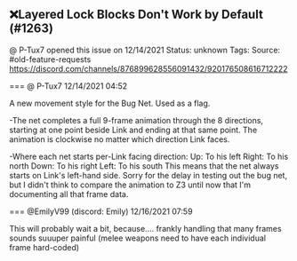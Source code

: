 ## ❌Layered Lock Blocks Don't Work by Default (#1263)
@ P-Tux7 opened this issue on 12/14/2021
Status: unknown
Tags: 
Source: #old-feature-requests https://discord.com/channels/876899628556091432/920176508616712222


=== @ P-Tux7 12/14/2021 04:52

A new movement style for the Bug Net.  Used as a flag.

-The net completes a full 9-frame animation through the 8 directions, starting at one point beside Link and ending at that same point. The animation is clockwise no matter which direction Link faces.

-Where each net starts per-Link facing direction:
Up: To his left
Right: To his north
Down: To his right
Left: To his south
This means that the net always starts on Link's left-hand side.
Sorry for the delay in testing out the bug net, but I didn't think to compare the animation to Z3 until now that I'm documenting all that frame data.

=== @EmilyV99 (discord: Emily) 12/16/2021 07:59

This will probably wait a bit, because.... frankly handling that many frames sounds suuuper painful
(melee weapons need to have each individual frame hard-coded)
